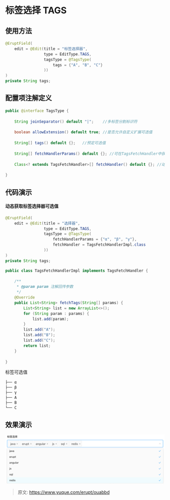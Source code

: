 # 标签选择 TAGS


## 使用方法
```java
@EruptField(
    edit = @Edit(title = "标签选择器", 
                 type = EditType.TAGS,
                 tagsType = @TagsType(
                     tags = {"A", "B", "C"}
                 ))
)
private String tags;
```

## 配置项注解定义
```java
public @interface TagsType {

    String joinSeparator() default "|";    //多标签分割标识符

    boolean allowExtension() default true; //是否允许自定义扩展可选值

    String[] tags() default {};   //预定可选值

    String[] fetchHandlerParams() default {}; //可在TagsFetchHandler中获取

    Class<? extends TagsFetchHandler>[] fetchHandler() default {}; //动态获取标签可选值
    
}
```

## 代码演示

#### 动态获取标签选择器可选值
```java
@EruptField(
    edit = @Edit(title = "选择器", 
                 type = EditType.TAGS,
                 tagsType = @TagsType(
                     fetchHandlerParams = {"α", "β", "γ"},
                     fetchHandler = TagsFetchHandlerImpl.class
                 ))
)
private String tags;
```
```java
public class TagsFetchHandlerImpl implements TagsFetchHandler {
    
    /**
     * @param param 注解回传参数
     */
    @Override
    public List<String> fetchTags(String[] params) {
        List<String> list = new ArrayList<>();
        for (String param : params) {
            list.add(param);
        }
        list.add("A");
        list.add("B");
        list.add("C");
        return list;
    }
    
}
```
标签可选值
```basic
├── α
├── β
├── γ
├── A
├── B
└── C
```


## 效果演示
![image.png](./img/RcpdlMQnZZuiycpx/1611567691704-f3b0a537-35be-454d-a471-8292d4870321-008169.png)


> 原文: <https://www.yuque.com/erupt/ouabbd>